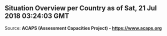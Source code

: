 ## Situation Overview per Country as of Sat, 21 Jul 2018 03:24:03 GMT

Source: **ACAPS (Assessment Capacities Project) - https://www.acaps.org**